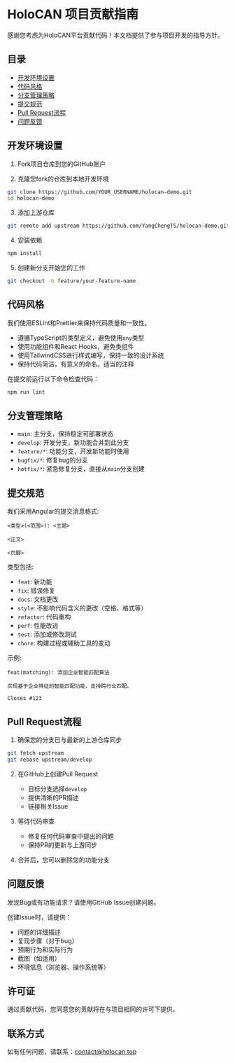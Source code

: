 # HoloCAN 项目贡献指南

感谢您考虑为HoloCAN平台贡献代码！本文档提供了参与项目开发的指导方针。

## 目录

- [开发环境设置](#开发环境设置)
- [代码风格](#代码风格)
- [分支管理策略](#分支管理策略)
- [提交规范](#提交规范)
- [Pull Request流程](#pull-request流程)
- [问题反馈](#问题反馈)

## 开发环境设置

1. Fork项目仓库到您的GitHub账户

2. 克隆您fork的仓库到本地开发环境
```bash
git clone https://github.com/YOUR_USERNAME/holocan-demo.git
cd holocan-demo
```

3. 添加上游仓库
```bash
git remote add upstream https://github.com/YangChengTS/holocan-demo.git
```

4. 安装依赖
```bash
npm install
```

5. 创建新分支开始您的工作
```bash
git checkout -b feature/your-feature-name
```

## 代码风格

我们使用ESLint和Prettier来保持代码质量和一致性。

- 遵循TypeScript的类型定义，避免使用`any`类型
- 使用功能组件和React Hooks，避免类组件
- 使用TailwindCSS进行样式编写，保持一致的设计系统
- 保持代码简洁，有意义的命名，适当的注释

在提交前运行以下命令检查代码：
```bash
npm run lint
```

## 分支管理策略

- `main`: 主分支，保持稳定可部署状态
- `develop`: 开发分支，新功能合并到此分支
- `feature/*`: 功能分支，开发新功能时使用
- `bugfix/*`: 修复bug的分支
- `hotfix/*`: 紧急修复分支，直接从`main`分支创建

## 提交规范

我们采用Angular的提交消息格式:

```
<类型>(<范围>): <主题>

<正文>

<页脚>
```

类型包括:
- `feat`: 新功能
- `fix`: 错误修复
- `docs`: 文档更改
- `style`: 不影响代码含义的更改（空格、格式等）
- `refactor`: 代码重构
- `perf`: 性能改进
- `test`: 添加或修改测试
- `chore`: 构建过程或辅助工具的变动

示例:
```
feat(matching): 添加企业智能匹配算法

实现基于企业特征的智能匹配功能，支持跨行业匹配。

Closes #123
```

## Pull Request流程

1. 确保您的分支已与最新的上游仓库同步
```bash
git fetch upstream
git rebase upstream/develop
```

2. 在GitHub上创建Pull Request
   - 目标分支选择`develop`
   - 提供清晰的PR描述
   - 链接相关Issue

3. 等待代码审查
   - 修复任何代码审查中提出的问题
   - 保持PR的更新与上游同步

4. 合并后，您可以删除您的功能分支

## 问题反馈

发现Bug或有功能请求？请使用GitHub Issue创建问题。

创建Issue时，请提供：
- 问题的详细描述
- 复现步骤（对于bug）
- 预期行为和实际行为
- 截图（如适用）
- 环境信息（浏览器、操作系统等）

## 许可证

通过贡献代码，您同意您的贡献将在与项目相同的许可下提供。

## 联系方式

如有任何问题，请联系：contact@holocan.top 